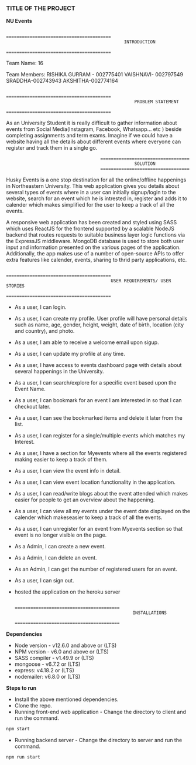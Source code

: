 <h3>TITLE OF THE PROJECT</h3>             

**NU Events**

                                    ========================================
                                                 INTRODUCTION
                                    ========================================
Team Name: 16

Team Members: RISHIKA GURRAM - 002775401 VAISHNAVI- 002797549 SRADDHA-002743943 AKSHITHA-002774164 
                                               

                                        ========================================
                                                     PROBLEM STATEMENT
                                        ========================================    
          
As an University Student it is really difficult to gather information about events from  Social Media(Instagram, Facebook, Whatsapp... etc ) beside completing assignments and term exams. Imagine if we could have a website having all the details about different events where everyone can register and track them in a single go.          

                                        ==================================
                                                     SOLUTION
                                        ==================================    
  
Husky Events is a one stop destination for all the online/offline happenings in Northeastern University. This web application gives you
details about several types of events where in a user can initially signup/login to the website, search for an event which he is intrested in, register and adds it to calender which makes simplified for the user to keep a track of all the events.           

A responsive web application has been created and styled using SASS which uses ReactJS for the frontend supported by a scalable NodeJS backend that routes requests to suitable business layer logic functions via the ExpressJS middleware. MongoDB database is used to store both user input and information presented on the various pages of the application. Additionally, the app makes use of a number of open-source APIs to offer extra features like calender, events, sharing to thrid party applications, etc.


                                        
                                        ========================================
                                            USER REQUIREMENTS/ USER STORIES
                                        ========================================   

- As a user, I can login. 
- As a user, I can create my profile. User profile will have personal details such as name, age, gender, height, weight, date of birth, location (city and country), and photo. 
- As a user, I am able to receive a welcome email upon sigup. 
- As a user, I can update my profile at any time.
- As a user, I have access to events dashboard page with details about several happenings in the University.
- As a user, I can search/explore for a specific event based upon the Event Name.
- As a user, I can bookmark for an event I am interested in so that I can checkout later.
- As a user, I can see the bookmarked items and delete it later from the list.
- As a user, I can register for a single/multiple events which matches my Interest.
- As a user, I have a section for Myevents where all the events registered making easier to keep a track of them.
- As a user, I can view the event info in detail.
- As a user, I can view event location functionality in the application.
- As a user, I can read/write blogs about the event attended which makes easier for people to get an overview about the happening.
- As a user, I can view all my events under the event date displayed on the calender which makeseasier to keep a track of all the events.
- As a user, I can unregister for an event from Myevents section so that event is no longer visible on the page.
- As a Admin, I can create a new event.
- As a Admin, I can delete an event.
- As an Admin, I can get the number of registered users for an event.
- As a user, I can sign out. 
- hosted the application on the heroku server
         


                                        ========================================
                                                   INSTALLATIONS
                                        ========================================
**Dependencies**

- Node version - v12.6.0 and above or (LTS)
- NPM version - v6.0 and above or (LTS)
- SASS compiler - v1.49.9 or (LTS)
- mongoose - v6.7.2 or (LTS)
- express: v4.18.2 or (LTS)
- nodemailer: v6.8.0 or (LTS)


**Steps to run**

- Install the above mentioned dependencies.
- Clone the repo.
- Running front-end web application - Change the directory to client and run the command. 
```bash 
npm start
```
- Running backend server -  Change the directory to server and run the command.
```bash 
npm run start

                                             
  
                                     
